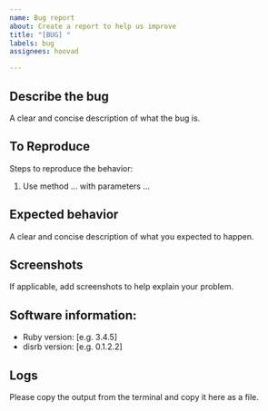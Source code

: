 ```yaml
---
name: Bug report
about: Create a report to help us improve
title: "[BUG] "
labels: bug
assignees: hoovad

---
```

<!-- Make sure you have read CONTRIBUTING.md before submitting an issue -->
## Describe the bug
A clear and concise description of what the bug is.

## To Reproduce
Steps to reproduce the behavior:
1. Use method ... with parameters ...

## Expected behavior
A clear and concise description of what you expected to happen.

## Screenshots
If applicable, add screenshots to help explain your problem.

## Software information:
 - Ruby version: [e.g. 3.4.5]
 - disrb version: [e.g. 0.1.2.2]

## Logs
Please copy the output from the terminal and copy it here as a file.
